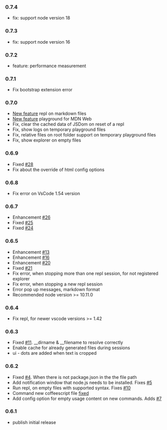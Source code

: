 ### 0.7.4

- fix: support node version 18

### 0.7.3

- fix: support node version 16

### 0.7.2

- feature: performance measurement

### 0.7.1

- Fix bootstrap extension error

### 0.7.0

- [New feature](https://github.com/axilleasiv/vscode-javascript-repl-docs/wiki/Markdown-code-blocks) repl on markdown files
- [New feature](https://github.com/axilleasiv/vscode-javascript-repl-docs/wiki/Playground-for-MDN-Web) playground for MDN Web
- Fix, clear the cached data of JSDom on reset of a repl
- Fix, show logs on temporary playground files
- Fix, relative files on root folder support on temporary playground files
- Fix, show explorer on empty files

### 0.6.9

- Fixed [#28](https://github.com/axilleasiv/vscode-javascript-repl-docs/issues/28)
- Fix about the override of html config options

### 0.6.8

- Fix error on VsCode 1.54 version

### 0.6.7

- Enhancement [#26](https://github.com/axilleasiv/vscode-javascript-repl-docs/issues/26)
- Fixed [#25](https://github.com/axilleasiv/vscode-javascript-repl-docs/issues/25)
- Fixed [#24](https://github.com/axilleasiv/vscode-javascript-repl-docs/issues/24)

### 0.6.5

- Enhancement [#13](https://github.com/axilleasiv/vscode-javascript-repl-docs/issues/13)
- Enhancement [#16](https://github.com/axilleasiv/vscode-javascript-repl-docs/issues/16)
- Enhancement [#20](https://github.com/axilleasiv/vscode-javascript-repl-docs/issues/20)
- Fixed [#21](https://github.com/axilleasiv/vscode-javascript-repl-docs/issues/21)
- Fix error, when stopping more than one repl session, for not registered explorer
- Fix error, when stopping a new repl session
- Error pop up messages, markdown format
- Recommended node version >= 10.11.0

### 0.6.4

- Fix repl, for newer vscode versions >= 1.42

### 0.6.3

- Fixed [#11](https://github.com/axilleasiv/vscode-javascript-repl-docs/issues/11). \_\_dirname & \_\_filename to resolve correctly
- Enable cache for already generated files during sessions
- ui - dots are added when text is cropped

### 0.6.2

- Fixed [#4](https://github.com/axilleasiv/vscode-javascript-repl-docs/issues/4). When there is not package.json in the the file path
- Add notification window that node.js needs to be installed. Fixes [#5](https://github.com/axilleasiv/vscode-javascript-repl-docs/issues/5)
- Run repl, on empty files with supported syntax. Fixes [#10](https://github.com/axilleasiv/vscode-javascript-repl-docs/issues/10)
- Command new coffeescript file [fixed](https://github.com/axilleasiv/vscode-javascript-repl-docs/issues/3)
- Add config option for empty usage content on new commands. Adds [#7](https://github.com/axilleasiv/vscode-javascript-repl-docs/issues/7)

### 0.6.1

- publish initial release
